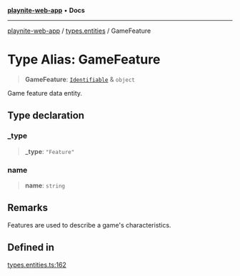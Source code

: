 [**playnite-web-app**](../../README.md) • **Docs**

***

[playnite-web-app](../../README.md) / [types.entities](../README.md) / GameFeature

# Type Alias: GameFeature

> **GameFeature**: [`Identifiable`](Identifiable.md) & `object`

Game feature data entity.

## Type declaration

### \_type

> **\_type**: `"Feature"`

### name

> **name**: `string`

## Remarks

Features are used to describe a game's characteristics.

## Defined in

[types.entities.ts:162](https://github.com/andrew-codes/playnite-web/blob/main/apps/playnite-web/src/server/data/types.entities.ts#L162)
